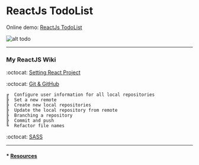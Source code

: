 # ReactJs TodoList

Online demo: [ReactJs TodoList](https://yelenako.github.io/ReactJs-TodoList/)

![ alt todo](https://user-images.githubusercontent.com/37521732/66449093-70db1a00-ea19-11e9-9012-bc4a26f951f5.gif)

---

### My ReactJS Wiki  

:octocat:   [Setting React Project](https://github.com/YelenaKo/ReactJs-TodoList/wiki/Setting-React-Project)

:octocat:   [Git & GitHub](https://github.com/YelenaKo/ReactJs-TodoList/wiki/Work-with-Git-&-GitHub)

```
╔  Configure user information for all local repositories
╠  Set a new remote
╠  Create new local repositories
╠  Update the local repository from remote
╠  Branching a repository
╠  Commit and push
╚  Refactor file names
```
:octocat:   [SASS](https://github.com/YelenaKo/ReactJs-TodoList/wiki/Work-with-SASS)

---

#### * [Resources](resources.md)

